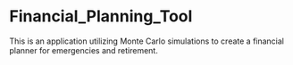 # Financial_Planning_Tool
This is an application utilizing Monte Carlo simulations to create a financial planner for emergencies and retirement.
